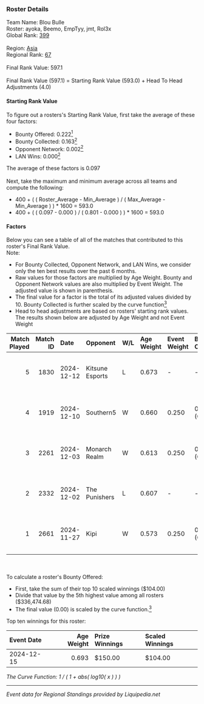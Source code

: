 ### Roster Details<br />
Team Name: Blou Bulle<br />
Roster: ayoka, Beemo, EmpTyy, jmt, Rol3x<br />
Global Rank: [399](../standings_global.md)<br />
<br />
Region: [Asia]( ../standings_asia.md)<br />
Regional Rank: [67]( ../standings_asia.md)<br />
<br />
Final Rank Value:  597.1<br />
<br />
Final Rank Value (597.1) = Starting Rank Value (593.0) + Head To Head Adjustments (4.0)<br />

#### Starting Rank Value<br />
To figure out a rosters's Starting Rank Value, first take the average of these four factors:<br />
- Bounty Offered: 0.222[<sup>1</sup>](#table2)
- Bounty Collected: 0.163[<sup>2</sup>](#table1)
- Opponent Network: 0.002[<sup>2</sup>](#table1)
- LAN Wins: 0.000[<sup>2</sup>](#table1)

The average of these factors is 0.097<br />
<br />
Next, take the maximum and minimum average across all teams and compute the following:<br />
- 400 + ( ( Roster_Average - Min_Average ) / ( Max_Average - Min_Average ) ) * 1600 = 593.0
- 400 + ( ( 0.097 - 0.000 ) / ( 0.801 - 0.000 ) ) * 1600 = 593.0


#### Factors<br />
Below you can see a table of all of the matches that contributed to this roster's Final Rank Value.<br />
Note:<br />

- For Bounty Collected, Opponent Network, and LAN Wins, we consider only the ten best results over the past 6 months.
- Raw values for those factors are multiplied by Age Weight. Bounty and Opponent Network values are also multiplied by Event Weight. The adjusted value is shown in parenthesis.
- The final value for a factor is the total of its adjusted values divided by 10. Bounty Collected is further scaled by the curve function[<sup>3</sup>](#curveFunction)
- Head to head adjustments are based on rosters' starting rank values. The results shown below are adjusted by Age Weight and not Event Weight
<span id="table1"></span><br />


| Match Played | Match ID | Date       | Opponent        | W/L | Age Weight | Event Weight | Bounty Collected | Opponent Network | LAN Wins  | H2H Adj. | Roster                           |
| -: | -: | :- | :- | :- | :- | :- | :- | :- | :- | -: | :- |
|            5 |     1830 | 2024-12-12 | Kitsune Esports | L   | 0.673      | -            | -                | -                | -         |   -10.65 | ayoka, Beemo, EmpTyy, jmt, Rol3x |
|            4 |     1919 | 2024-12-10 | Southern5       | W   | 0.660      | 0.250        | 0.000 (0.000)    | 0.056 (0.009)    | 0 (0.000) |     9.92 | ayoka, Beemo, EmpTyy, jmt, Rol3x |
|            3 |     2261 | 2024-12-03 | Monarch Realm   | W   | 0.613      | 0.250        | 0.000 (0.000)    | 0.027 (0.004)    | 0 (0.000) |     4.93 | ayoka, Beemo, EmpTyy, jmt, Rol3x |
|            2 |     2332 | 2024-12-02 | The Punishers   | L   | 0.607      | -            | -                | -                | -         |    -7.00 | ayoka, Beemo, EmpTyy, jmt, Rol3x |
|            1 |     2661 | 2024-11-27 | Kipi            | W   | 0.573      | 0.250        | 0.000 (0.000)    | 0.027 (0.004)    | 0 (0.000) |     6.82 | ayoka, Beemo, EmpTyy, jmt, Rol3x |

<br />
<span id="table2"></span><br />
To calculate a roster's Bounty Offered:<br />

- First, take the sum of their top 10 scaled winnings ($104.00)
- Divide that value by the 5th highest value among all rosters ($336,474.68)
- The final value (0.00) is scaled by the curve function.[<sup>3</sup>](#curveFunction)

Top ten winnings for this roster:<br />

| Event Date | Age Weight | Prize Winnings | Scaled Winnings |
| :- | -: | :- | :- |
| 2024-12-15 |      0.693 | $150.00        | $104.00         |


<span id="curveFunction"></span>_The Curve Function: 1 / ( 1 + abs( log10( x ) ) )_<br />

---
_Event data for Regional Standings provided by Liquipedia.net_<br />
